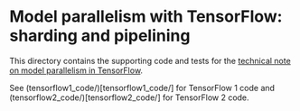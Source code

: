 # Model parallelism with TensorFlow: sharding and pipelining

This directory contains the supporting code and tests for the [technical note on model parallelism in TensorFlow](https://docs.graphcore.ai/projects/tf-model-parallelism/en/latest/).

See (tensorflow1_code/)[tensorflow1_code/] for TensorFlow 1 code and (tensorflow2_code/)[tensorflow2_code/] for TensorFlow 2 code.